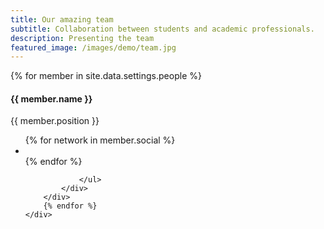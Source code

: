 ```yaml
---
title: Our amazing team
subtitle: Collaboration between students and academic professionals.
description: Presenting the team
featured_image: /images/demo/team.jpg
---
```


<head>
	<link rel="stylesheet" href="https://cdn.jsdelivr.net/npm/bootstrap@4.3.1/dist/css/bootstrap.min.css" integrity="sha384-ggOyR0iXCbMQv3Xipma34MD+dH/1fQ784/j6cY/iJTQUOhcWr7x9JvoRxT2MZw1T" crossorigin="anonymous">
	<link rel="stylesheet" href="{{ '/css/style.css' | relative_url }}">
</head>


<div class="container">
    <div class="row">
        {% for member in site.data.settings.people %}
        <div class="col-sm-4">
            <div class="team-member m-4">
                <img src="images/team/{{ member.pic }}.jpg" class="img-responsive rounded-circle" alt="">
                <h4 class="mt-3 text-center">{{ member.name }}</h4>
                <p class="text-muted text-center">{{ member.position }}</p>
                <ul class="list-inline social-buttons text-center">
                    {% for network in member.social %}
                    <li class="list-inline-item">
                        <a href="{{ network.url }}">
                            <i class="fab fa-{{ network.title }}"></i>
                        </a>
                    </li>
                    {% endfor %}

                </ul>
            </div>
        </div>
        {% endfor %}
    </div>
</div>
